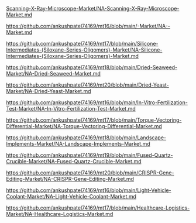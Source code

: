 <p><a href="Scanning-X-Ray-Microscope-Market/NA-Scanning-X-Ray-Microscope-Market.md">Scanning-X-Ray-Microscope-Market/NA-Scanning-X-Ray-Microscope-Market.md</a></p><p><a href="https://github.com/ankushpatel74169/mt16/blob/main/-Market/NA--Market.md">https://github.com/ankushpatel74169/mt16/blob/main/-Market/NA--Market.md</a></p><p><a href="https://github.com/ankushpatel74169/mt17/blob/main/Silicone-Intermediates-(Siloxane-Series-Oligomers)-Market/NA-Silicone-Intermediates-(Siloxane-Series-Oligomers)-Market.md">https://github.com/ankushpatel74169/mt17/blob/main/Silicone-Intermediates-(Siloxane-Series-Oligomers)-Market/NA-Silicone-Intermediates-(Siloxane-Series-Oligomers)-Market.md</a></p><p><a href="https://github.com/ankushpatel74169/mt18/blob/main/Dried-Seaweed-Market/NA-Dried-Seaweed-Market.md">https://github.com/ankushpatel74169/mt18/blob/main/Dried-Seaweed-Market/NA-Dried-Seaweed-Market.md</a></p><p><a href="https://github.com/ankushpatel74169/mt20/blob/main/Dried-Yeast-Market/NA-Dried-Yeast-Market.md">https://github.com/ankushpatel74169/mt20/blob/main/Dried-Yeast-Market/NA-Dried-Yeast-Market.md</a></p><p><a href="https://github.com/ankushpatel74169/mt16/blob/main/In-Vitro-Fertilization-Test-Market/NA-In-Vitro-Fertilization-Test-Market.md">https://github.com/ankushpatel74169/mt16/blob/main/In-Vitro-Fertilization-Test-Market/NA-In-Vitro-Fertilization-Test-Market.md</a></p><p><a href="https://github.com/ankushpatel74169/mt17/blob/main/Torque-Vectoring-Differential-Market/NA-Torque-Vectoring-Differential-Market.md">https://github.com/ankushpatel74169/mt17/blob/main/Torque-Vectoring-Differential-Market/NA-Torque-Vectoring-Differential-Market.md</a></p><p><a href="https://github.com/ankushpatel74169/mt18/blob/main/Landscape-Implements-Market/NA-Landscape-Implements-Market.md">https://github.com/ankushpatel74169/mt18/blob/main/Landscape-Implements-Market/NA-Landscape-Implements-Market.md</a></p><p><a href="https://github.com/ankushpatel74169/mt19/blob/main/Fused-Quartz-Crucible-Market/NA-Fused-Quartz-Crucible-Market.md">https://github.com/ankushpatel74169/mt19/blob/main/Fused-Quartz-Crucible-Market/NA-Fused-Quartz-Crucible-Market.md</a></p><p><a href="https://github.com/ankushpatel74169/mt20/blob/main/CRISPR-Gene-Editing-Market/NA-CRISPR-Gene-Editing-Market.md">https://github.com/ankushpatel74169/mt20/blob/main/CRISPR-Gene-Editing-Market/NA-CRISPR-Gene-Editing-Market.md</a></p><p><a href="https://github.com/ankushpatel74169/mt16/blob/main/Light-Vehicle-Coolant-Market/NA-Light-Vehicle-Coolant-Market.md">https://github.com/ankushpatel74169/mt16/blob/main/Light-Vehicle-Coolant-Market/NA-Light-Vehicle-Coolant-Market.md</a></p><p><a href="https://github.com/ankushpatel74169/mt17/blob/main/Healthcare-Logistics-Market/NA-Healthcare-Logistics-Market.md">https://github.com/ankushpatel74169/mt17/blob/main/Healthcare-Logistics-Market/NA-Healthcare-Logistics-Market.md</a></p>
